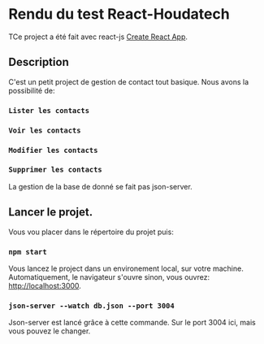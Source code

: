 # Rendu du test React-Houdatech

TCe project a été fait avec react-js [Create React App](https://github.com/facebook/create-react-app).


## Description
C'est un petit project de gestion de contact tout basique.
Nous avons la possibilité de: 
### `Lister les contacts`
### `Voir les contacts`
### `Modifier les contacts`
### `Supprimer les contacts`
La gestion de la base de donné se fait pas json-server.


## Lancer le projet.

Vous vou placer dans le répertoire du projet puis:

### `npm start`

Vous lancez le project dans un environement local, sur votre machine.\
Automatiquement, le navigateur s'ouvre sinon, vous ouvrez: [http://localhost:3000](http://localhost:3000).



### `json-server --watch db.json --port 3004`

Json-server est lancé grâce à cette commande. Sur le port 3004 ici, mais vous pouvez le changer.







